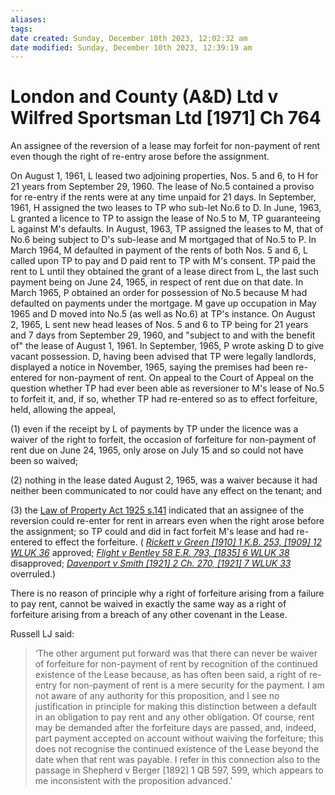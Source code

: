 ```yaml
---
aliases: 
tags: 
date created: Sunday, December 10th 2023, 12:02:32 am
date modified: Sunday, December 10th 2023, 12:39:19 am
---
```


# London and County (A&D) Ltd v Wilfred Sportsman Ltd [1971] Ch 764

An assignee of the reversion of a lease may forfeit for non-payment of rent even though the right of re-entry arose before the assignment.

On August 1, 1961, L leased two adjoining properties, Nos. 5 and 6, to H for 21 years from September 29, 1960. The lease of No.5 contained a proviso for re-entry if the rents were at any time unpaid for 21 days. In September, 1961, H assigned the two leases to TP who sub-let No.6 to D. In June, 1963, L granted a licence to TP to assign the lease of No.5 to M, TP guaranteeing L against M's defaults. In August, 1963, TP assigned the leases to M, that of No.6 being subject to D's sub-lease and M mortgaged that of No.5 to P. In March 1964, M defaulted in payment of the rents of both Nos. 5 and 6, L called upon TP to pay and D paid rent to TP with M's consent. TP paid the rent to L until they obtained the grant of a lease direct from L, the last such payment being on June 24, 1965, in respect of rent due on that date. In March 1965, P obtained an order for possession of No.5 because M had defaulted on payments under the mortgage. M gave up occupation in May 1965 and D moved into No.5 (as well as No.6) at TP's instance. On August 2, 1965, L sent new head leases of Nos. 5 and 6 to TP being for 21 years and 7 days from September 29, 1960, and "subject to and with the benefit of" the lease of August 1, 1961. In September, 1965, P wrote asking D to give vacant possession. D, having been advised that TP were legally landlords, displayed a notice in November, 1965, saying the premises had been re-entered for non-payment of rent. On appeal to the Court of Appeal on the question whether TP had ever been able as reversioner to M's lease of No.5 to forfeit it, and, if so, whether TP had re-entered so as to effect forfeiture, held, allowing the appeal,

(1) even if the receipt by L of payments by TP under the licence was a waiver of the right to forfeit, the occasion of forfeiture for non-payment of rent due on June 24, 1965, only arose on July 15 and so could not have been so waived;

(2) nothing in the lease dated August 2, 1965, was a waiver because it had neither been communicated to nor could have any effect on the tenant; and

(3) the [Law of Property Act 1925 s.141](https://uk.westlaw.com/Document/I396EEC80E44811DA8D70A0E70A78ED65/View/FullText.html?originationContext=document&transitionType=DocumentItem&ppcid=668a02f75bb84747a60e8e056cdaeee8&contextData=(sc.Default)) indicated that an assignee of the reversion could re-enter for rent in arrears even when the right arose before the assignment; so TP could and did in fact forfeit M's lease and had re-entered to effect the forfeiture. ( _[Rickett v Green [1910] 1 K.B. 253, [1909] 12 WLUK 36](https://uk.westlaw.com/Document/I880FE9E1E42811DA8FC2A0F0355337E9/View/FullText.html?originationContext=document&transitionType=DocumentItem&ppcid=668a02f75bb84747a60e8e056cdaeee8&contextData=(sc.Default))_ approved; _[Flight v Bentley 58 E.R. 793, [1835] 6 WLUK 38](https://uk.westlaw.com/Document/IF7707090E57011DAB242AFEA6182DD7E/View/FullText.html?originationContext=document&transitionType=DocumentItem&ppcid=668a02f75bb84747a60e8e056cdaeee8&contextData=(sc.Default))_ disapproved; _[Davenport v Smith [1921] 2 Ch. 270, [1921] 7 WLUK 33](https://uk.westlaw.com/Document/I94C559F0E42711DA8FC2A0F0355337E9/View/FullText.html?originationContext=document&transitionType=DocumentItem&ppcid=668a02f75bb84747a60e8e056cdaeee8&contextData=(sc.Default))_ overruled.)

There is no reason of principle why a right of forfeiture arising from a failure to pay rent, cannot be waived in exactly the same way as a right of forfeiture arising from a breach of any other covenant in the Lease.  

Russell LJ said:

> ‘The other argument put forward was that there can never be waiver of forfeiture for non-payment of rent by recognition of the continued existence of the Lease because, as has often been said, a right of re-entry for non-payment of rent is a mere security for the payment. I am not aware of any authority for this proposition, and I see no justification in principle for making this distinction between a default in an obligation to pay rent and any other obligation. Of course, rent may be demanded after the forfeiture days are passed, and, indeed, part payment accepted on account without waiving the forfeiture; this does not recognise the continued existence of the Lease beyond the date when that rent was payable. I refer in this connection also to the passage in Shepherd v Berger [1892] 1 QB 597, 599, which appears to me inconsistent with the proposition advanced.’
